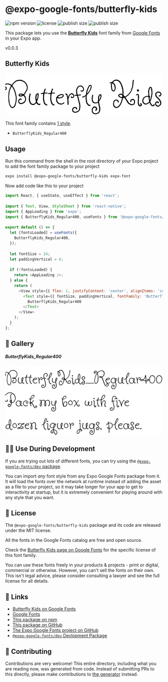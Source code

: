 # @expo-google-fonts/butterfly-kids

![npm version](https://flat.badgen.net/npm/v/@expo-google-fonts/butterfly-kids)
![license](https://flat.badgen.net/github/license/expo/google-fonts)
![publish size](https://flat.badgen.net/packagephobia/install/@expo-google-fonts/butterfly-kids)
![publish size](https://flat.badgen.net/packagephobia/publish/@expo-google-fonts/butterfly-kids)

This package lets you use the [**Butterfly Kids**](https://fonts.google.com/specimen/Butterfly+Kids) font family from [Google Fonts](https://fonts.google.com/) in your Expo app.

v0.0.3

## Butterfly Kids

![Butterfly Kids](./font-family.png)

This font family contains [1 style](#-gallery).

- `ButterflyKids_Regular400`

## Usage

Run this command from the shell in the root directory of your Expo project to add the font family package to your project
```sh
expo install @expo-google-fonts/butterfly-kids expo-font
```

Now add code like this to your project
```js
import React, { useState, useEffect } from 'react';

import { Text, View, StyleSheet } from 'react-native';
import { AppLoading } from 'expo';
import { ButterflyKids_Regular400, useFonts } from '@expo-google-fonts/butterfly-kids';

export default () => {
  let [fontsLoaded] = useFonts({
    ButterflyKids_Regular400,
  });

  let fontSize = 24;
  let paddingVertical = 6;

  if (!fontsLoaded) {
    return <AppLoading />;
  } else {
    return (
      <View style={{ flex: 1, justifyContent: 'center', alignItems: 'center' }}>
        <Text style={{ fontSize, paddingVertical, fontFamily: 'ButterflyKids_Regular400' }}>
          ButterflyKids_Regular400
        </Text>
      </View>
    );
  }
};

```

## 🔡 Gallery

##### ButterflyKids_Regular400
![ButterflyKids_Regular400](./3e78c92335db0b2820b46df2d4a84c41e8690af1bac099b4a552e36736643b61.ttf.png)


## 👩‍💻 Use During Development

If you are trying out lots of different fonts, you can try using the [`@expo-google-fonts/dev` package](https://github.com/expo/google-fonts/tree/master/font-packages/dev#readme).

You can import *any* font style from any Expo Google Fonts package from it. It will load the fonts
over the network at runtime instead of adding the asset as a file to your project, so it may take longer
for your app to get to interactivity at startup, but it is extremely convenient
for playing around with any style that you want.

## 📖 License

The `@expo-google-fonts/butterfly-kids` package and its code are released under the MIT license.

All the fonts in the Google Fonts catalog are free and open source.

Check the [Butterfly Kids page on Google Fonts](https://fonts.google.com/specimen/Butterfly+Kids) for the specific license of this font family.

You can use these fonts freely in your products & projects - print or digital, commercial or otherwise. However, you can't sell the fonts on their own. This isn't legal advice, please consider consulting a lawyer and see the full license for all details.

## 🔗 Links

- [Butterfly Kids on Google Fonts](https://fonts.google.com/specimen/Butterfly+Kids)
- [Google Fonts](https://fonts.google.com/)
- [This package on npm](https://www.npmjs.com/package/@expo-google-fonts/butterfly-kids)
- [This package on GitHub](https://github.com/expo/google-fonts/tree/master/font-packages/butterfly-kids)
- [The Expo Google Fonts project on GitHub](https://github.com/expo/google-fonts)
- [`@expo-google-fonts/dev` Devlopment Package](https://github.com/expo/google-fonts/tree/master/font-packages/dev)


## 🤝 Contributing

Contributions are very welcome! This entire directory, including what you are reading now, was generated from code. Instead of submitting PRs to this directly, please make contributions to [the generator](https://github.com/expo/google-fonts/tree/master/packages/generator) instead.

